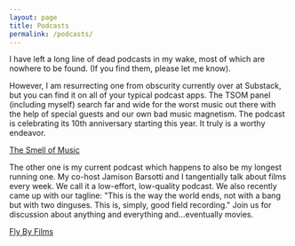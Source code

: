 ```yaml
---
layout: page
title: Podcasts
permalink: /podcasts/
---
```

<html><meta property="og:title" content="PODCASTS">
<meta property="og:description" content="the podcasts i am a part of.
">
<meta property="og:image" content="https://p.ipic.vip/4b48ez.png">
<meta property="og:url" content="https://blakeicollier.github.io/podcasts/">
<meta property="og:type" content="article"></html>
I have left a long line of dead podcasts in my wake, most of which are nowhere to be found. (If you find them, please let me know). 

However, I am resurrecting one from obscurity currently over at Substack, but you can find it on all of your typical podcast apps. The TSOM panel (including myself) search far and wide for the worst music out there with the help of special guests and our own bad music magnetism. The podcast is celebrating its 10th anniversary starting this year. It truly is a worthy endeavor.

[The Smell of Music](https://thesmellofmusic.substack.com/)

The other one is my current podcast which happens to also be my longest running one. My co-host Jamison Barsotti and I tangentially talk about films every week. We call it a low-effort, low-quality podcast. We also recently came up with our tagline: "This is the way the world ends, not with a bang but with two dinguses. This is, simply, good field recording." Join us for discussion about anything and everything and...eventually movies.

[Fly By Films](https://creators.spotify.com/pod/profile/flybyfilms)
